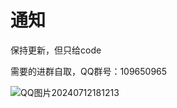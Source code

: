 # 通知

保持更新，但只给code

需要的进群自取，QQ群号：109650965

![QQ图片20240712181213](https://github.com/user-attachments/assets/a117f5f5-6880-462f-a924-b4333b72450a)


